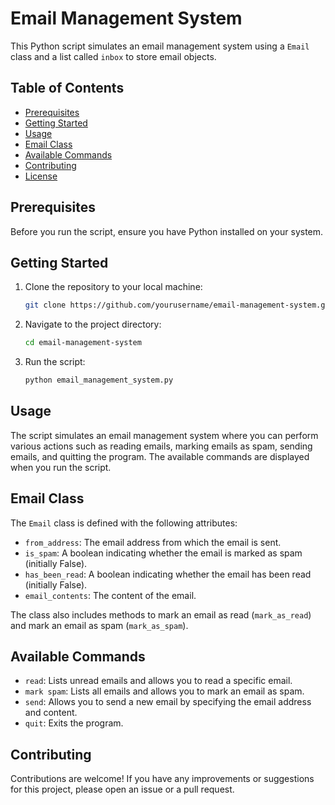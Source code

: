 # Email Management System

This Python script simulates an email management system using a `Email` class and a list called `inbox` to store email objects.

## Table of Contents
- [Prerequisites](#prerequisites)
- [Getting Started](#getting-started)
- [Usage](#usage)
- [Email Class](#email-class)
- [Available Commands](#available-commands)
- [Contributing](#contributing)
- [License](#license)

## Prerequisites

Before you run the script, ensure you have Python installed on your system.

## Getting Started

1. Clone the repository to your local machine:

   ```bash
   git clone https://github.com/yourusername/email-management-system.git
   ```

2. Navigate to the project directory:

   ```bash
   cd email-management-system
   ```

3. Run the script:

   ```bash
   python email_management_system.py
   ```

## Usage

The script simulates an email management system where you can perform various actions such as reading emails, marking emails as spam, sending emails, and quitting the program. The available commands are displayed when you run the script.

## Email Class

The `Email` class is defined with the following attributes:

- `from_address`: The email address from which the email is sent.
- `is_spam`: A boolean indicating whether the email is marked as spam (initially False).
- `has_been_read`: A boolean indicating whether the email has been read (initially False).
- `email_contents`: The content of the email.

The class also includes methods to mark an email as read (`mark_as_read`) and mark an email as spam (`mark_as_spam`).

## Available Commands

- `read`: Lists unread emails and allows you to read a specific email.
- `mark spam`: Lists all emails and allows you to mark an email as spam.
- `send`: Allows you to send a new email by specifying the email address and content.
- `quit`: Exits the program.

## Contributing

Contributions are welcome! If you have any improvements or suggestions for this project, please open an issue or a pull request.
